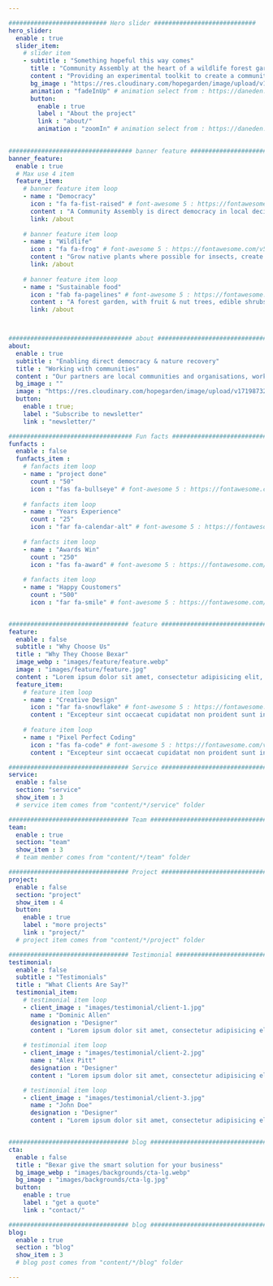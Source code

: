 ```yaml
---

########################### Hero slider ############################
hero_slider:
  enable : true
  slider_item:
    # slider item
    - subtitle : "Something hopeful this way comes"
      title : "Community Assembly at the heart of a wildlife forest garden"
      content : "Providing an experimental toolkit to create a community meeting space surrounded by a thriving, productive wildlife garden. Prototype located in north Pembrokeshire, West Wales, UK."
      bg_image : "https://res.cloudinary.com/hopegarden/image/upload/v1719872235/elephant-garlic-flower-169.jpg"
      animation : "fadeInUp" # animation select from : https://daneden.github.io/animate.css/
      button:
        enable : true
        label : "About the project"
        link : "about/"
        animation : "zoomIn" # animation select from : https://daneden.github.io/animate.css/
        

################################## banner feature ############################
banner_feature:
  enable : true
  # Max use 4 item
  feature_item:
    # banner feature item loop
    - name : "Democracy"
      icon : "fa fa-fist-raised" # font-awesome 5 : https://fontawesome.com/v5/search
      content : "A Community Assembly is direct democracy in local decision making "
      link: /about
      
    # banner feature item loop
    - name : "Wildlife"
      icon : "fa fa-frog" # font-awesome 5 : https://fontawesome.com/v5/search
      content : "Grow native plants where possible for insects, create habitat for everyone"
      link: /about
      
    # banner feature item loop
    - name : "Sustainable food"
      icon : "fab fa-pagelines" # font-awesome 5 : https://fontawesome.com/v5/search
      content : "A forest garden, with fruit & nut trees, edible shrubs & perennial veg"
      link: /about



################################## about ####################################
about:
  enable : true
  subtitle : "Enabling direct democracy & nature recovery"
  title : "Working with communities"
  content : "Our partners are local communities and organisations, working together to build not just a community garden but also a toolkit for everyone that wants to create their own space for direct democracy and nature recovery.<br>This is a work-in-progress, sign up to our newsletter to be kept updated."
  bg_image : ""
  image : "https://res.cloudinary.com/hopegarden/image/upload/v1719873215/231012-red-apple.jpg"
  button:
    enable : true;
    label : "Subscribe to newsletter"
    link : "newsletter/"

################################## Fun facts ###############################
funfacts :
  enable : false
  funfacts_item :
    # fanfacts item loop
    - name : "project done"
      count : "50"
      icon : "fas fa-bullseye" # font-awesome 5 : https://fontawesome.com/v5/search
      
    # fanfacts item loop
    - name : "Years Experience"
      count : "25"
      icon : "far fa-calendar-alt" # font-awesome 5 : https://fontawesome.com/v5/search
      
    # fanfacts item loop
    - name : "Awards Win"
      count : "250"
      icon : "fas fa-award" # font-awesome 5 : https://fontawesome.com/v5/search
      
    # fanfacts item loop
    - name : "Happy Coustomers"
      count : "500"
      icon : "far fa-smile" # font-awesome 5 : https://fontawesome.com/v5/search


################################# feature ############################################
feature:
  enable : false
  subtitle : "Why Choose Us"
  title : "Why They Choose Bexar"
  image_webp : "images/feature/feature.webp"
  image : "images/feature/feature.jpg"
  content : "Lorem ipsum dolor sit amet, consectetur adipisicing elit, sed do eius tempor incididunt ut labore."
  feature_item:
    # feature item loop
    - name : "Creative Design"
      icon : "far fa-snowflake" # font-awesome 5 : https://fontawesome.com/v5/search
      content : "Excepteur sint occaecat cupidatat non proident sunt in culpa qui officia."
      
    # feature item loop
    - name : "Pixel Perfect Coding"
      icon : "fas fa-code" # font-awesome 5 : https://fontawesome.com/v5/search
      content : "Excepteur sint occaecat cupidatat non proident sunt in culpa qui officia."

################################# Service ############################################
service:
  enable : false
  section: "service"
  show_item : 3
  # service item comes from "content/*/service" folder

################################# Team ##############################################
team:
  enable : true
  section: "team"
  show_item : 3
  # team member comes from "content/*/team" folder

################################# Project ############################################
project:
  enable : false
  section: "project"
  show_item : 4
  button:
    enable : true
    label : "more projects"
    link : "project/"
  # project item comes from "content/*/project" folder

################################# Testimonial #########################################
testimonial:
  enable : false
  subtitle : "Testimonials"
  title : "What Clients Are Say?"
  testimonial_item:
    # testimonial item loop
    - client_image : "images/testimonial/client-1.jpg"
      name : "Dominic Allen"
      designation : "Designer"
      content : "Lorem ipsum dolor sit amet, consectetur adipisicing elit sed eiusmod tempor incididunt ut labore dolore magna aliqua.enim ad minim veniam.quis nostrud exercitation ullamco laboris nis aliquip ex ea commodo consequat. duis aute irure dolor in reprehen."
      
    # testimonial item loop
    - client_image : "images/testimonial/client-2.jpg"
      name : "Alex Pitt"
      designation : "Designer"
      content : "Lorem ipsum dolor sit amet, consectetur adipisicing elit sed eiusmod tempor incididunt ut labore dolore magna aliqua.enim ad minim veniam.quis nostrud exercitation ullamco laboris nis aliquip ex ea commodo consequat. duis aute irure dolor in reprehen."

    # testimonial item loop
    - client_image : "images/testimonial/client-3.jpg"
      name : "John Doe"
      designation : "Designer"
      content : "Lorem ipsum dolor sit amet, consectetur adipisicing elit sed eiusmod tempor incididunt ut labore dolore magna aliqua.enim ad minim veniam.quis nostrud exercitation ullamco laboris nis aliquip ex ea commodo consequat. duis aute irure dolor in reprehen."


################################# blog ################################################
cta:
  enable : false
  title : "Bexar give the smart solution for your business"
  bg_image_webp : "images/backgrounds/cta-lg.webp"
  bg_image : "images/backgrounds/cta-lg.jpg"
  button:
    enable : true
    label : "get a quote"
    link : "contact/"

################################# blog ################################################
blog:
  enable : true
  section : "blog"
  show_item : 3
  # blog post comes from "content/*/blog" folder

---
```

